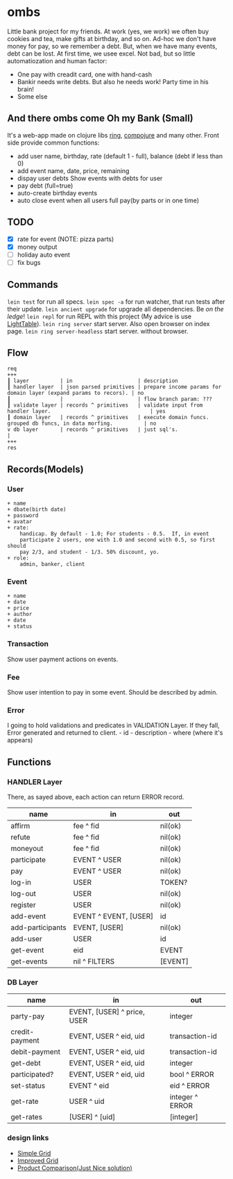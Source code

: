 

# ombs
Little bank project for my friends.
At work (yes, we work) we often buy cookies and tea, make gifts at birthday,
and so on. Ad-hoc we don't have money for pay, so we remember a debt. But, when
we have many events, debt can be lost. At first time, we usee excel. Not bad,
but so little automatiozation and human factor:
- One pay with creadit card, one with hand-cash
- Bankir needs write debts. But also he needs work! Party time in his brain!
- Some else

## And there ombs come Oh my Bank (Small)
It's a web-app made on clojure libs [ring](https://github.com/ring-clojure/ring), [compojure](https://github.com/weavejester/compojure) and many
other.
Front side provide common functions:
- add user
    name, birthday, rate (default 1 - full),
    balance (debt if less than 0)
- add event
    name, date, price, remaining
- dispay user debts
    Show events with debts for user
- pay debt (full=true)
- auto-create birthday events
- auto close event
    when all users full pay(by parts or in one time)

## TODO
- [x] rate for event (NOTE: pizza parts)
- [x] money output
- [ ] holiday auto event
- [ ] fix bugs

## Commands
`lein test` for run all specs.
`lein spec -a` for run watcher, that run tests after their update.
`lein ancient upgrade` for upgrade all dependencies. Be *on the ledge*!
`lein repl` for run REPL with this project (My advice is use [LightTable](http://lighttable.com)).
`lein ring server` start server. Also open browser on index page.
`lein ring server-headless` start server. without browser.

## Flow

    req
    +++
    ┃ layer          | in                     | description
    ┃ handler layer  | json parsed primitives | prepare income params for domain layer (expand params to recors). | no
    ┃                |                        | flow branch param: ???
    ┃ validate layer | records ^ primitives   | validate input from handler layer.                                | yes
    ┃ domain layer   | records ^ primitives   | execute domain funcs. grouped db funcs, in data morfing.          | no
    ∨ db layer       | records ^ primitives   | just sql's.                                                       |
    +++
    res

## Records(Models)
### User
    + name
    + dbate(birth date)
    + password
    + avatar
    + rate:
        handicap. By default - 1.0; For students - 0.5.  If, in event
        participate 2 users, one with 1.0 and second with 0.5, so first should
        pay 2/3, and student - 1/3. 50% discount, yo.
    + role:
        admin, banker, client

### Event
    + name
    + date
    + price
    + author
    + date
    + status

### Transaction
Show user payment actions on events.

### Fee
Show user intention to pay in some event. Should be described by admin.

### Error
I going to hold validations and predicates in VALIDATION Layer. If they fall,
Error generated and returned to client.
    - id
    - description
    - where (where it's appears)

## Functions

### HANDLER Layer

There, as sayed above, each action can return ERROR record.

| name             | in                    | out         |
| ---------------  | ----------------      | ----------- |
| affirm           | fee ^ fid             | nil(ok)     |
| refute           | fee ^ fid             | nil(ok)     |
| moneyout         | fee ^ fid             | nil(ok)     |
| participate      | EVENT ^ USER          | nil(ok)     |
| pay              | EVENT ^ USER          | nil(ok)     |
| log-in           | USER                  | TOKEN?      |
| log-out          | USER                  | nil(ok)     |
| register         | USER                  | nil(ok)     |
| add-event        | EVENT ^ EVENT, [USER] | id          |
| add-participants | EVENT, [USER]         | nil(ok)     |
| add-user         | USER                  | id          |
| get-event        | eid                   | EVENT       |
| get-events       | nil ^ FILTERS         | [EVENT]     |

### DB Layer

| name               | in                           | out              |
|--------------------|------------------------------|------------------|
| party-pay          | EVENT, [USER] ^ price, USER  | integer          |
| credit-payment     | EVENT, USER ^ eid, uid       | transaction-id   |
| debit-payment      | EVENT, USER ^ eid, uid       | transaction-id   |
| get-debt           | EVENT, USER ^ eid, uid       | integer          |
| participated?      | EVENT, USER ^ eid, uid       | bool ^ ERROR     |
| set-status         | EVENT ^ eid                  | eid ^ ERROR      |
| get-rate           | USER ^ uid                   | integer ^ ERROR  |
| get-rates          | [USER] ^ [uid]               | [integer]        |

### design links
- [Simple Grid](http://tympanus.net/codrops/2013/04/17/responsive-full-width-grid)
- [Improved Grid](http://tympanus.net/Development/AnimatedGridLayout)
- [Product Comparison(Just Nice solution)](http://tympanus.net/codrops/2015/05/26/product-comparison-layout-effect/)

